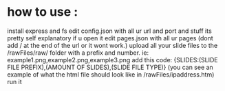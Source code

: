 # how to use :
install express and fs
edit config.json with all ur url and port and stuff its pretty self explanatory if u open it
edit pages.json with all ur pages (dont add / at the end of the url or it wont work.)
upload all your slide files to the /rawFiles/raw/ folder with a prefix and number. ie: example1.png,example2.png,example3.png
add this code: {SLIDES:(SLIDE FILE PREFIX),(AMOUNT OF SLIDES),(SLIDE FILE TYPE)}
(you can see an example of what the html file should look like in /rawFiles/ipaddress.htm)
run it